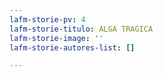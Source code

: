 ```yaml
---
lafm-storie-pv: 4
lafm-storie-titulo: ALGA TRAGICA
lafm-storie-image: ''
lafm-storie-autores-list: []

---
```


